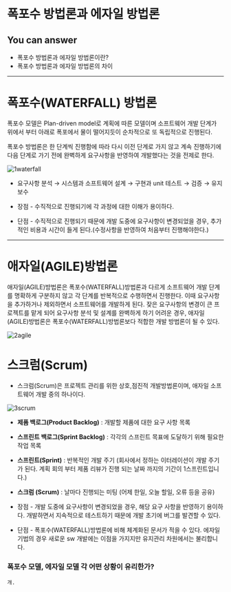 # 폭포수 방법론과 에자일 방법론



## You can answer
- 폭포수 방법론과 에자일 방법론이란?
- 폭포수 방법론과 에자일 방법론의 차이

---

# 폭포수(WATERFALL) 방법론
폭포수 모델은 Plan-driven model로 계획에 따른 모델이며 소프트웨어 개발 단계가 위에서 부터 아래로 폭포에서 물이 떨어지듯이 순차적으로 또 독립적으로 진행된다.

폭포수 방법론은 한 단계씩 진행함에 따라 다시 이전 단계로 가지 않고 계속 진행하기에 다음 단계로 가기 전에 완벽하게 요구사항을 반영하여 개발했다는 것을 전제로 한다.

![1waterfall](https://user-images.githubusercontent.com/22022393/116057949-48c61100-a6ba-11eb-8d4f-e03bfe224f1b.png)

- 요구사항 분석 → 시스템과 소프트웨어 설계 → 구현과 unit 테스트 → 검증 → 유지보수

- 장점 - 수직적으로 진행되기에 각 과정에 대한 이해가 용이하다.
- 단점 - 수직적으로 진행되기 때문에 개발 도중에 요구사항이 변경되었을 경우, 추가적인 비용과 시간이 들게 된다.(수정사항을 반영하여 처음부터 진행해야한다.)


---

# 애자일(AGILE)방법론
애자일(AGILE)방법론은 폭포수(WATERFALL)방법론과 다르게 소프트웨어 개발 단계를 명확하게 구분하지 않고 각 단계를 반복적으로 수행하면서 진행한다. 이때 요구사항을 추가하거나 제외하면서 소프트웨어를 개발하게 된다.
잦은 요구사항의 변경이 큰 프로젝트를 맡게 되어 요구사항 분석 및 설계를 완벽하게 하기 어려운 경우, 애자일(AGILE)방법론은 폭포수(WATERFALL)방법론보다 적합한 개발 방법론이 될 수 있다.

![2agile](https://user-images.githubusercontent.com/22022393/116059456-d22a1300-a6bb-11eb-904d-30f554b03931.png)

# 스크럼(Scrum)
- 스크럼(Scrum)은 프로젝트 관리를 위한 상호,점진적 개발방법론이며, 애자일 소프트웨어 개발 중의 하나이다.

![3scrum](https://user-images.githubusercontent.com/22022393/116059942-5da3a400-a6bc-11eb-858c-4b27cb457343.png)

- __제품 백로그(Product Backlog)__ : 개발할 제품에 대한 요구 사항 목록
- __스프린트 백로그(Sprint Backlog)__ : 각각의 스프린트 목표에 도달하기 위해 필요한 작업 목록
- __스프린트(Sprint)__ : 반복적인 개발 주기 (회사에서 정하는 이터레이션이 개발 주기가 된다. 계획 회의 부터 제품 리뷰가 진행 되는 날짜 까지의 기간이 1스프린트입니다.)
- __스크럼 (Scrum)__ : 날마다 진행되는 미팅 (어제 한일, 오늘 할일, 오류 등을 공유)

- 장점 - 개발 도중에 요구사항이 변경되었을 경우, 해당 요구 사항을 반영하기 용이하다.
개발하면서 지속적으로 테스트하기 때문에 개발 초기에 버그를 발견할 수 있다.
- 단점 - 폭포수(WATERFALL)방법론에 비해 체계화된 문서가 적을 수 있다. 에자일 기법의 경우 새로운 sw 개발에는 이점을 가지지만 유지관리 차원에서는 불리합니다.

### 폭포수 모델, 에자일 모델 각 어떤 상황이 유리한가?
    개.
